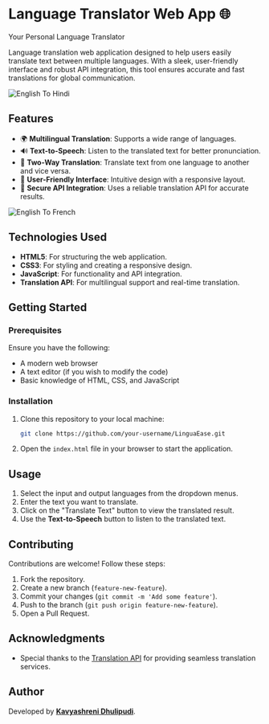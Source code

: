 # Language Translator Web App 🌐  
Your Personal Language Translator

Language translation web application designed to help users easily translate text between multiple languages. With a sleek, user-friendly interface and robust API integration, this tool ensures accurate and fast translations for global communication.

![English To Hindi](https://github.com/user-attachments/assets/5dee3659-8fdc-4c1e-9d38-d0a63c84caf1)

## Features
- 🌍 **Multilingual Translation**: Supports a wide range of languages.
- 🔊 **Text-to-Speech**: Listen to the translated text for better pronunciation.
- 🔄 **Two-Way Translation**: Translate text from one language to another and vice versa.
- 🎨 **User-Friendly Interface**: Intuitive design with a responsive layout.
- 🔐 **Secure API Integration**: Uses a reliable translation API for accurate results.

![English To French](https://github.com/user-attachments/assets/ac4216d2-b092-43e2-9ad1-1fe7ed69b9ea)

## Technologies Used
- **HTML5**: For structuring the web application.
- **CSS3**: For styling and creating a responsive design.
- **JavaScript**: For functionality and API integration.
- **Translation API**: For multilingual support and real-time translation.
  
## Getting Started

### Prerequisites
Ensure you have the following:
- A modern web browser
- A text editor (if you wish to modify the code)
- Basic knowledge of HTML, CSS, and JavaScript

### Installation
1. Clone this repository to your local machine:
   ```bash
   git clone https://github.com/your-username/LinguaEase.git
   
2. Open the `index.html` file in your browser to start the application.

## Usage
1. Select the input and output languages from the dropdown menus.
2. Enter the text you want to translate.
3. Click on the "Translate Text" button to view the translated result.
4. Use the **Text-to-Speech** button to listen to the translated text.

## Contributing
Contributions are welcome! Follow these steps:
1. Fork the repository.
2. Create a new branch (`feature-new-feature`).
3. Commit your changes (`git commit -m 'Add some feature'`).
4. Push to the branch (`git push origin feature-new-feature`).
5. Open a Pull Request.

## Acknowledgments
- Special thanks to the [Translation API](https://api.mymemory.translated.net/get?q=${text}&langpair=${translateFrom}|${translateTo) for providing seamless translation services.

## Author
Developed by **[Kavyashreni Dhulipudi](https://github.com/kavyashreni-12)**.
